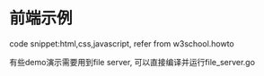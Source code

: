 # 前端示例
code snippet:html,css,javascript,  refer from w3school.howto

有些demo演示需要用到file server, 可以直接编译并运行file_server.go
